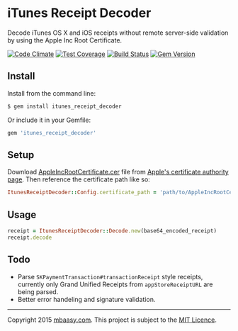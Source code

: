 # iTunes Receipt Decoder

Decode iTunes OS X and iOS receipts without remote server-side validation by using the Apple Inc Root Certificate.

[![Code Climate](https://codeclimate.com/repos/562a9bf3e30ba02b00002fe1/badges/af7d413fc6697c2d5139/gpa.svg)](https://codeclimate.com/repos/562a9bf3e30ba02b00002fe1/feed)
[![Test Coverage](https://codeclimate.com/repos/562a9bf3e30ba02b00002fe1/badges/af7d413fc6697c2d5139/coverage.svg)](https://codeclimate.com/repos/562a9bf3e30ba02b00002fe1/coverage)
[![Build Status](https://travis-ci.org/mbaasy/itunes_receipt_decoder.svg?branch=master)](https://travis-ci.org/mbaasy/itunes_receipt_decoder)
[![Gem Version](https://badge.fury.io/rb/itunes_receipt_decoder.svg)](https://badge.fury.io/rb/itunes_receipt_decoder)
## Install

Install from the command line:

```bash
$ gem install itunes_receipt_decoder
```

Or include it in your Gemfile:

```ruby
gem 'itunes_receipt_decoder'
```

## Setup

Download [AppleIncRootCertificate.cer](https://www.apple.com/appleca/AppleIncRootCertificate.cer) file from [Apple's certificate authority page](https://www.apple.com/certificateauthority/). Then reference the certificate path like so:

```ruby
ItunesReceiptDecoder::Config.certificate_path = 'path/to/AppleIncRootCertificate.cer'
```

## Usage

```ruby
receipt = ItunesReceiptDecoder::Decode.new(base64_encoded_receipt)
receipt.decode
```

## Todo

* Parse `SKPaymentTransaction#transactionReceipt` style receipts, currently only Grand Unified Receipts from `appStoreReceiptURL` are being parsed.
* Better error handeling and signature validation.

---

Copyright 2015 [mbaasy.com](https://mbaasy.com/). This project is subject to the [MIT Licence](/LICENCE).
